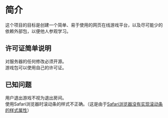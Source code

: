 # 简介
这个项目的目标是创建一个简单、易于使用的网页在线游戏平台，以及尽可能少的依赖外部包，以便他人参观学习。

## 许可证简单说明
对服务器的任何修改必须开源。  
游戏包可以使用自己的许可证。

## 已知问题
用户退出游戏不视为退出房间。  
使用Safari浏览器时滚动条的样式不正确。（这是由于[Safari浏览器没有实现滚动条的样式属性](https://developer.mozilla.org/zh-CN/docs/Web/CSS/CSS_scrollbars_styling)）  